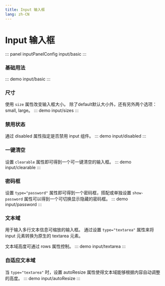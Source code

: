 ```yaml
---
title: Input 输入框
lang: zh-CN
---
```


<script setup>
import {inputPanelConfig} from '../../components/panel/config'
</script>

# Input 输入框
::: panel inputPanelConfig
input/basic
:::

### 基础用法
::: demo
input/basic
:::


### 尺寸
使用 `size` 属性改变输入框大小。 除了default默认大小外，还有另外两个选项：small, large。
::: demo
input/sizes
:::

### 禁用状态
通过 disabled 属性指定是否禁用 input 组件。
::: demo
input/disabled
:::

### 一键清空
设置 `clearable` 属性即可得到一个可一键清空的输入框。
::: demo
input/clearable
:::

### 密码框
设置 `type="password"` 属性即可得到一个密码框，搭配或单独设置 `show-password` 属性可以得到一个可切换显示隐藏的密码框。
::: demo
input/password
:::


### 文本域
用于输入多行文本信息可缩放的输入框。 通过设置 `type="textarea"` 属性来将 input 元素转换为原生的 textarea 元素。

文本域高度可通过 rows 属性控制。
::: demo
input/textarea
:::


### 自适应文本域
当 `type="textarea"` 时，设置 autoResize 属性使得文本域能够根据内容自动调整的高度。
::: demo
input/autoResize
:::